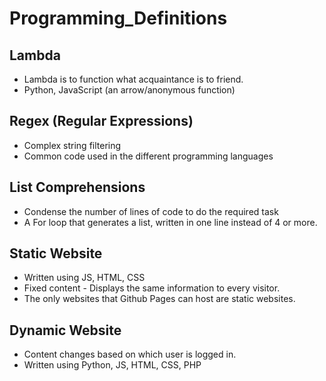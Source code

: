 # Programming_Definitions


## Lambda
* Lambda is to function what acquaintance is to friend.
* Python, JavaScript (an arrow/anonymous function)



## Regex (Regular Expressions)
* Complex string filtering
* Common code used in the different programming languages



## List Comprehensions
* Condense the number of lines of code to do the required task
* A For loop that generates a list, written in one line instead of 4 or more.


## Static Website
* Written using JS, HTML, CSS
* Fixed content - Displays the same information to every visitor.
* The only websites that Github Pages can host are static websites.


## Dynamic Website
* Content changes based on which user is logged in.
* Written using Python, JS, HTML, CSS, PHP